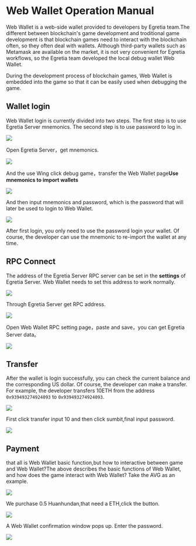 # Web Wallet Operation Manual

Web Wallet is a web-side wallet provided to developers by Egretia team.The different between blockchain's game development and troditional game development is  that blockchain games need to interact with the blockchain often, so they often deal with wallets. Although third-party wallets such as Metamask are available on the market, it is not very convenient for Egretia workflows, so the Egretia team developed the local debug wallet Web Wallet.

During the development process of blockchain games, Web Wallet is embedded into the game so that it can be easily used when debugging the game.

## Wallet login

Web Wallet login is currently divided into two steps. The first step is to use Egretia Server mnemonics. The second step is to use password to log in.

![](../egretiaserver/pic1.png)

Open Egretia Server，get mnemonics.

![](../egretiaserver/pic1.png)

And the use Wing click debug game，transfer the Web Wallet page**Use mnemonics to import wallets**

![](../egretiaserver/pic1.png)

And then input mnemonics and password, which is the password that will later be used to login to Web Wallet.

![](../egretiaserver/pic1.png)

After first login, you only need to use the password login your wallet. Of course, the developer can use the mnemonic to re-import the wallet at any time.

## RPC Connect

The address of the Egretia Server RPC server can be set in the **settings** of Egretia Server. Web Wallet needs to set this address to work normally. 

![](../egretiaserver/pic1.png)

Through Egretia Server get RPC address.

![](../egretiaserver/pic1.png)

Open Web Wallet RPC setting page，paste and save，you can get Egretia Server data。

![](../egretiaserver/pic1.png)

## Transfer

After the wallet is login successfully, you can check the current balance and the corresponding US dollar. Of course, the developer can make a transfer. For example, the developer transfers 10ETH from the address `0x939493274924093` to `0x939493274924093`.

![](../egretiaserver/pic1.png)

First click transfer input 10 and then click sumbit,final input password.

![](../egretiaserver/pic1.png)

## Payment

that all is Web Wallet basic function,but how to interactive between game and Web Wallet?The above describes the basic functions of Web Wallet, and how does the game interact with Web Wallet? Take the AVG as an example.

![](../egretiaserver/pic1.png)

We purchase 0.5 Huanhundan,that need a ETH,click the button.

![](../egretiaserver/pic1.png)

A Web Wallet confirmation window pops up. Enter the password.

![](../egretiaserver/pic1.png)

